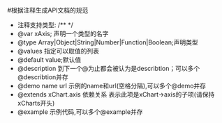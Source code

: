 #根据注释生成API文档的规范
- 注释支持类型: /** */
- @var xAxis; 声明一个类型的名字
- @type Array|Object|String|Number|Function|Boolean;声明类型
- @values 指定可以取值的列表
- @default value;默认值
- @description 到下一个@为止都会被认为是describtion；可以多个@describtion并存
- @demo name url 示例的name和url(空格分隔),可以多个@demo并存
- @extends xChart.axis 依赖关系 表示此项是xChart->axis的子项(请保持xCharts开头)
- @example 示例代码,可以多个@example并存